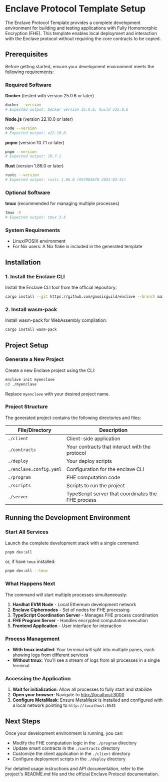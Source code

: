 # Enclave Protocol Template Setup

The Enclave Protocol Template provides a complete development environment for building and testing applications with Fully Homomorphic Encryption (FHE). This template enables local deployment and interaction with the Enclave protocol without requiring the core contracts to be copied.

## Prerequisites

Before getting started, ensure your development environment meets the following requirements:

### Required Software

**Docker** (tested with version 25.0.6 or later)

```bash
docker --version
# Expected output: Docker version 25.0.6, build v25.0.6
```

**Node.js** (version 22.10.0 or later)

```bash
node --version
# Expected output: v22.10.0
```

**pnpm** (version 10.7.1 or later)

```bash
pnpm --version
# Expected output: 10.7.1
```

**Rust** (version 1.86.0 or later)

```bash
rustc --version
# Expected output: rustc 1.86.0 (05f9846f8 2025-03-31)
```

### Optional Software

**tmux** (recommended for managing multiple processes)

```bash
tmux -V
# Expected output: tmux 3.4
```

### System Requirements

- Linux/POSIX environment
- For Nix users: A Nix flake is included in the generated template

## Installation

### 1. Install the Enclave CLI

Install the Enclave CLI tool from the official repository:

```bash
cargo install --git https://github.com/gnosisguild/enclave --branch main e3-cli
```

### 2. Install wasm-pack

Install wasm-pack for WebAssembly compilation:

```bash
cargo install wasm-pack
```

## Project Setup

### Generate a New Project

Create a new Enclave project using the CLI:

```bash
enclave init myenclave
cd ./myenclave
```

Replace `myenclave` with your desired project name.

### Project Structure

The generated project contains the following directories and files:

| File/Directory          | Description                                        |
| ----------------------- | -------------------------------------------------- |
| `./client`              | Client-side application                            |
| `./contracts`           | Your contracts that interact with the protocol     |
| `./deploy`              | Your deploy scripts                                |
| `./enclave.config.yaml` | Configuration for the enclave CLI                  |
| `./program`             | FHE computation code                               |
| `./scripts`             | Scripts to run the project                         |
| `./server`              | TypeScript server that coordinates the FHE process |

## Running the Development Environment

### Start All Services

Launch the complete development stack with a single command:

```bash
pnpm dev:all
```

or, if have `tmux` installed:

```bash
pnpm dev:all --tmux
```

### What Happens Next

The command will start multiple processes simultaneously:

1. **Hardhat EVM Node** - Local Ethereum development network
2. **Enclave Ciphernodes** - Set of nodes for FHE processing
3. **TypeScript Coordination Server** - Manages FHE process coordination
4. **FHE Program Server** - Handles encrypted computation execution
5. **Frontend Application** - User interface for interaction

### Process Management

- **With tmux installed**: Your terminal will split into multiple panes, each showing logs from different services
- **Without tmux**: You'll see a stream of logs from all processes in a single terminal

### Accessing the Application

1. **Wait for initialization**: Allow all processes to fully start and stabilize
2. **Open your browser**: Navigate to [http://localhost:3000](http://localhost:3000)
3. **Configure MetaMask**: Ensure MetaMask is installed and configured with a local network pointing to `http://localhost:8545`

## Next Steps

Once your development environment is running, you can:

- Modify the FHE computation logic in the `./program` directory
- Update smart contracts in the `./contracts` directory
- Customize the client application in the `./client` directory
- Configure deployment scripts in the `./deploy` directory

For detailed usage instructions and API documentation, refer to the project's README.md file and the official Enclave Protocol documentation.
